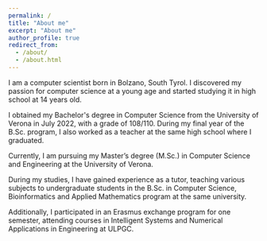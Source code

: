 ```yaml
---
permalink: /
title: "About me"
excerpt: "About me"
author_profile: true
redirect_from: 
  - /about/
  - /about.html
---
```


I am a computer scientist born in Bolzano, South Tyrol. I discovered my passion for computer science at a young age and started studying it in high school at 14 years old.

I obtained my Bachelor's degree in Computer Science from the University of Verona in July 2022, with a grade of 108/110.
During my final year of the B.Sc. program, I also worked as a teacher at the same high school where I graduated.

Currently, I am pursuing my Master’s degree (M.Sc.) in Computer Science and Engineering at the University of Verona.

During my studies, I have gained experience as a tutor, teaching various subjects to undergraduate students in the B.Sc. in Computer Science, Bioinformatics and Applied Mathematics program at the same university.

Additionally, I participated in an Erasmus exchange program for one semester, attending courses in Intelligent Systems and Numerical Applications in Engineering at ULPGC.
